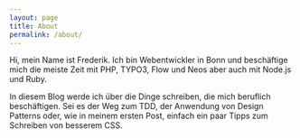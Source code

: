 ```yaml
---
layout: page
title: About
permalink: /about/
---
```


Hi, mein Name ist Frederik. Ich bin Webentwickler in Bonn und beschäftige mich die meiste Zeit mit PHP, TYPO3, Flow und Neos aber auch mit Node.js und Ruby.

In diesem Blog werde ich über die Dinge schreiben, die mich beruflich beschäftigen. Sei es der Weg zum TDD, der Anwendung von Design Patterns oder, wie in meinem ersten Post, einfach ein paar Tipps zum Schreiben von besserem CSS.

